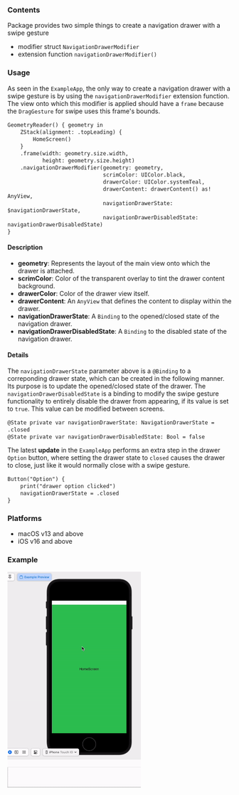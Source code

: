 ### Contents

Package provides two simple things to create a navigation drawer with a swipe gesture
- modifier struct `NavigationDrawerModifier`
- extension function `navigationDrawerModifier()`

### Usage

As seen in the `ExampleApp`, the only way to create a navigation drawer with a swipe gesture is
by using the `navigationDrawerModifier` extension function. The view onto which this
modifier is applied should have a `frame` because the `DragGesture` for swipe uses
this frame's bounds.

    GeometryReader() { geometry in
        ZStack(alignment: .topLeading) {
            HomeScreen()
        }
        .frame(width: geometry.size.width,
               height: geometry.size.height)
        .navigationDrawerModifier(geometry: geometry,
                                  scrimColor: UIColor.black,
                                  drawerColor: UIColor.systemTeal,
                                  drawerContent: drawerContent() as! AnyView,
                                  navigationDrawerState: $navigationDrawerState,
                                  navigationDrawerDisabledState: navigationDrawerDisabledState)
    }

#### Description

- **geometry**: Represents the layout of the main view onto which the drawer is attached.
- **scrimColor**: Color of the transparent overlay to tint the drawer content background.
- **drawerColor**: Color of the drawer view itself.
- **drawerContent**: An `AnyView` that defines the content to display within the drawer.
- **navigationDrawerState**: A `Binding` to the opened/closed state of the navigation drawer.
- **navigationDrawerDisabledState**: A `Binding` to the disabled state of the navigation drawer.

#### Details

The `navigationDrawerState` parameter above is a `@Binding` to a correponding
drawer state, which can be created in the following manner. Its purpose is to
update the opened/closed state of the drawer. The `navigationDrawerDisabledState`
is a binding to modify the swipe gesture functionality to entirely disable the
drawer from appearing, if its value is set to `true`. This value can be modified
between screens.

    @State private var navigationDrawerState: NavigationDrawerState = .closed
    @State private var navigationDrawerDisabledState: Bool = false

The latest **update** in the `ExampleApp` performs an extra step in the drawer
`Option` button, where setting the drawer state to `closed` causes the drawer to
close, just like it would normally close with a swipe gesture.

    Button("Option") {
        print("drawer option clicked")
        navigationDrawerState = .closed
    }

### Platforms

- macOS v13 and above
- iOS v16 and above

### Example

<img src="./readme_img/example.gif" width="300" alt="example" />